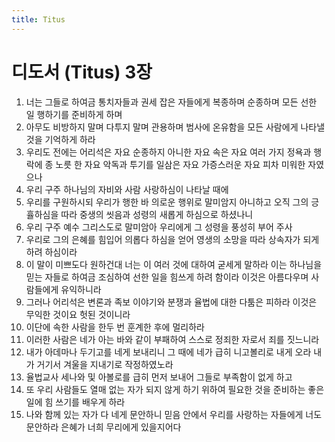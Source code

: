 ```yaml
---
title: Titus
---
```


# 디도서 (Titus) 3장
1. 너는 그들로 하여금 통치자들과 권세 잡은 자들에게 복종하며 순종하며 모든 선한 일 행하기를 준비하게 하며
1. 아무도 비방하지 말며 다투지 말며 관용하며 범사에 온유함을 모든 사람에게 나타낼 것을 기억하게 하라
1. 우리도 전에는 어리석은 자요 순종하지 아니한 자요 속은 자요 여러 가지 정욕과 행락에 종 노릇 한 자요 악독과 투기를 일삼은 자요 가증스러운 자요 피차 미워한 자였으나
1. 우리 구주 하나님의 자비와 사람 사랑하심이 나타날 때에
1. 우리를 구원하시되 우리가 행한 바 의로운 행위로 말미암지 아니하고 오직 그의 긍휼하심을 따라 중생의 씻음과 성령의 새롭게 하심으로 하셨나니
1. 우리 구주 예수 그리스도로 말미암아 우리에게 그 성령을 풍성히 부어 주사
1. 우리로 그의 은혜를 힘입어 의롭다 하심을 얻어 영생의 소망을 따라 상속자가 되게 하려 하심이라
1. 이 말이 미쁘도다 원하건대 너는 이 여러 것에 대하여 굳세게 말하라 이는 하나님을 믿는 자들로 하여금 조심하여 선한 일을 힘쓰게 하려 함이라 이것은 아름다우며 사람들에게 유익하니라
1. 그러나 어리석은 변론과 족보 이야기와 분쟁과 율법에 대한 다툼은 피하라 이것은 무익한 것이요 헛된 것이니라
1. 이단에 속한 사람을 한두 번 훈계한 후에 멀리하라
1. 이러한 사람은 네가 아는 바와 같이 부패하여 스스로 정죄한 자로서 죄를 짓느니라
1. 내가 아데마나 두기고를 네게 보내리니 그 때에 네가 급히 니고볼리로 내게 오라 내가 거기서 겨울을 지내기로 작정하였노라
1. 율법교사 세나와 및 아볼로를 급히 먼저 보내어 그들로 부족함이 없게 하고
1. 또 우리 사람들도 열매 없는 자가 되지 않게 하기 위하여 필요한 것을 준비하는 좋은 일에 힘 쓰기를 배우게 하라
1. 나와 함께 있는 자가 다 네게 문안하니 믿음 안에서 우리를 사랑하는 자들에게 너도 문안하라 은혜가 너희 무리에게 있을지어다